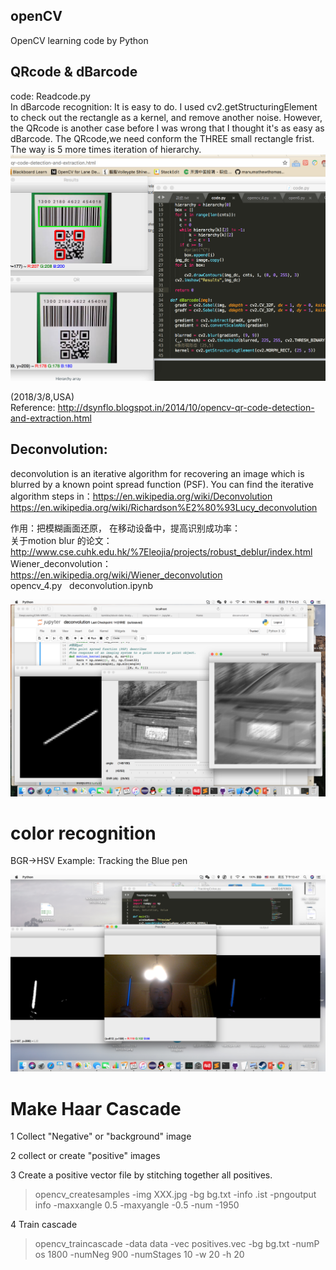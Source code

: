 ## openCV

OpenCV learning code by Python  
## QRcode & dBarcode  
code: Readcode.py  
  In dBarcode recognition: It is easy to do. I used cv2.getStructuringElement to check out the rectangle as a kernel, and remove another noise. However, the QRcode is another case before I was wrong that I thought it's as easy as dBarcode. The QRcode,we need conform the THREE small rectangle frist. The way is 5 more times iteration of hierarchy. 
![image](https://github.com/YanZiQinKevin/openCV/blob/master/screenshoot/WX20180308-114126%402x.png)

(2018/3/8,USA)  
Reference: http://dsynflo.blogspot.in/2014/10/opencv-qr-code-detection-and-extraction.html  


## Deconvolution:

deconvolution is an iterative algorithm for recovering an image which is blurred by a known point spread function (PSF). You can find the iterative algorithm steps in：https://en.wikipedia.org/wiki/Deconvolution
https://en.wikipedia.org/wiki/Richardson%E2%80%93Lucy_deconvolution

作用：把模糊画面还原， 在移动设备中，提高识别成功率：  
关于motion blur 的论文： http://www.cse.cuhk.edu.hk/%7Eleojia/projects/robust_deblur/index.html  
Wiener_deconvolution： https://en.wikipedia.org/wiki/Wiener_deconvolution  
opencv_4.py  
deconvolution.ipynb  

![image](https://github.com/YanZiQinKevin/openCV/blob/master/image/decon_shoot.png)


# color recognition
BGR->HSV
Example: Tracking the Blue pen

![TrackingColor](https://github.com/YanZiQinKevin/openCV/blob/master/image/screenshoot.png)



# Make Haar Cascade
1 Collect "Negative" or "background" image

2 collect or create "positive" images

3 Create a positive vector file by stitching   	  together all positives. 

> opencv_createsamples -img XXX.jpg -bg bg.txt -info .ist -pngoutput info -maxxangle 0.5 -maxyangle -0.5 -num -1950

4 Train cascade

>  opencv_traincascade -data data -vec positives.vec -bg bg.txt -numP os 1800 -numNeg 900 -numStages 10 -w 20 -h 20
